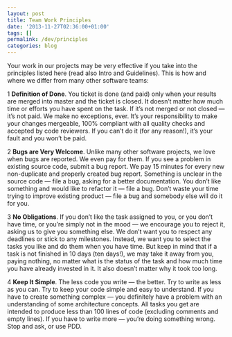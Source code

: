 ```yaml
---
layout: post
title: Team Work Principles
date: '2013-11-27T02:36:00+01:00'
tags: []
permalink: /dev/principles
categories: blog
---
```


Your work in our projects may be very effective if you take into the principles
listed here (read also Intro and Guidelines). This is how and where we differ
from many other software teams:

<span class="step">1</span>  **Definition of Done**.  You ticket is done (and
paid) only when your results are merged into master and the ticket is closed. It
doesn’t matter how much time or efforts you have spent on the task. If it’s not
merged or not closed — it’s not paid. We make no exceptions, ever. It’s your
responsibility to make your changes mergeable, 100% compliant with all quality
checks and accepted by code reviewers. If you can’t do it (for any reason!),
it’s your fault and you won’t be paid.

<span class="step">2</span> **Bugs are Very Welcome**. Unlike many other
software projects, we love when bugs are reported. We even pay for them. If you
see a problem in existing source code, submit a bug report. We pay 15 minutes
for every new non-duplicate and properly created bug report. Something is
unclear in the source code — file a bug, asking for a better documentation. You
don’t like something and would like to refactor it — file a bug. Don’t waste
your time trying to improve existing product — file a bug and somebody else will
do it for you.

<span class="step">3</span>  **No Obligations**. If you don’t like the task assigned
to you, or you don’t have time, or you’re simply not in the mood — we encourage
you to reject it, asking us to give you something else. We don’t want you to
respect any deadlines or stick to any milestones. Instead, we want you to select
the tasks you like and do them when you have time. But keep in mind that if a
task is not finished in 10 days (ten days!), we may take it away from you,
paying nothing, no matter what is the status of the task and how much time you
have already invested in it. It also doesn’t matter why it took too long.

<span class="step">4</span>  **Keep It Simple**. The less code you write — the
better. Try to write as less as you can. Try to keep your code simple and easy
to understand. If you have to create something complex — you definitely have a
problem with an understanding of some architecture concepts. All tasks you get
are intended to produce less than 100 lines of code (excluding comments and
empty lines). If you have to write more — you’re doing something wrong. Stop and
ask, or use PDD.
